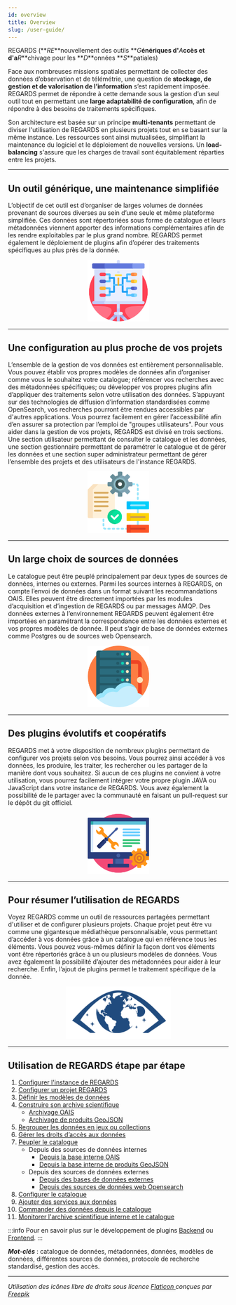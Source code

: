 ```yaml
---
id: overview
title: Overview
slug: /user-guide/
---
```


REGARDS (**_RE_**nouvellement des outils **_G_**énériques d'**_A_**ccès et d'a**_R_**chivage pour les **_D_**onnées **_S_**patiales)

<p>
  Face aux nombreuses missions spatiales permettant de collecter des données
  d’observation et de télémétrie, une question de <b>stockage, de gestion et de valorisation de l’information</b> s’est rapidement
  imposée. REGARDS permet de répondre à cette demande sous la gestion d’un seul outil
  tout en permettant une <b>large adaptabilité de configuration</b>, afin de répondre à des besoins de traitements spécifiques.
</p>

<p>
  Son architecture est basée sur un principe <b>multi-tenants</b> permettant de
  diviser l'utilisation de REGARDS en plusieurs projets tout en se basant sur la
  même instance. Les ressources sont ainsi mutualisées, simplifiant la
  maintenance du logiciel et le déploiement de nouvelles versions. Un <b>load-balancing</b> s'assure que les charges de travail sont équitablement réparties
  entre les projets.
</p>

---

## Un outil générique, une maintenance simplifiée

<p>
  L’objectif de cet outil est d’organiser de larges volumes de données provenant
  de sources diverses au sein d’une seule et même plateforme simplifiée. Ces
  données sont répertoriées sous forme de catalogue et leurs métadonnées
  viennent apporter des informations complémentaires afin de les rendre
  exploitables par le plus grand nombre. REGARDS permet également le déploiement
  de plugins afin d’opérer des traitements spécifiques au plus près de la
  donnée.
</p>

<div align="center">
  <img
    src="/images/user-documentation/v1.4/0-overview/overview_generic.png"
    alt="Project configuration"
    height="140" width="140"
  />
</div>

---

## Une configuration au plus proche de vos projets

<p>
  L’ensemble de la gestion de vos données est entièrement personnalisable. Vous
  pouvez établir vos propres modèles de données afin d’organiser comme vous le
  souhaitez votre catalogue; référencer vos recherches avec des métadonnées
  spécifiques; ou développer vos propres plugins afin d’appliquer des
  traitements selon votre utilisation des données. S’appuyant sur des
  technologies de diffusion d’information standardisées comme OpenSearch, vos
  recherches pourront être rendues accessibles par d'autres applications. Vous
  pourrez facilement en gérer l’accessibilité afin d’en assurer sa protection
  par l’emploi de "groupes utilisateurs". Pour vous aider dans la gestion de vos
  projets, REGARDS est divisé en trois sections. Une section utilisateur
  permettant de consulter le catalogue et les données, une section gestionnaire
  permettant de paramétrer le catalogue et de gérer les données et une section
  super administrateur permettant de gérer l’ensemble des projets et des
  utilisateurs de l'instance REGARDS.
</p>

<div align="center">
  <img
    src="/images/user-documentation/v1.4/0-overview/overview_config.png"
    alt="Project configuration"
    height="140" width="140"
  />
</div>

---

## Un large choix de sources de données

<p>
  Le catalogue peut être peuplé principalement par deux types de sources de
  données, internes ou externes. Parmi les sources internes à REGARDS, on compte
  l’envoi de données dans un format suivant les recommandations OAIS. Elles
  peuvent être directement importées par les modules d’acquisition et
  d’ingestion de REGARDS ou par messages AMQP. Des données externes à
  l’environnement REGARDS peuvent également être importées en paramétrant la
  correspondance entre les données externes et vos propres modèles de donnée. Il
  peut s’agir de base de données externes comme Postgres ou de sources web
  Opensearch.
</p>

<div align="center">
  <img
    src="/images/user-documentation/v1.4/0-overview/overview_data.png"
    alt="Data Sources"
    height="140" width="140"
  />
</div>

---

## Des plugins évolutifs et coopératifs

<p>
  REGARDS met à votre disposition de nombreux plugins permettant de configurer
  vos projets selon vos besoins. Vous pourrez ainsi accéder à vos données, les
  produire, les traiter, les rechercher ou les partager de la manière dont vous
  souhaitez. Si aucun de ces plugins ne convient à votre utilisation, vous
  pourrez facilement intégrer votre propre plugin JAVA ou JavaScript dans votre
  instance de REGARDS. Vous avez également la possibilité de le partager avec la
  communauté en faisant un pull-request sur le dépôt du git officiel.
</p>

<div align="center">
  <img
    src="/images/user-documentation/v1.4/0-overview/overview_plugin.png"
    alt="Plugins"
    height="140" width="140"
  />
</div>

---

## Pour résumer l’utilisation de REGARDS

<p>
  Voyez REGARDS comme un outil de ressources partagées permettant d'utiliser et
  de configurer plusieurs projets. Chaque projet peut être vu comme une
  gigantesque médiathèque personnalisable, vous permettant d’accéder à vos
  données grâce à un catalogue qui en référence tous les éléments. Vous pouvez
  vous-mêmes définir la façon dont vos éléments vont être répertoriés grâce à un
  ou plusieurs modèles de données. Vous avez également la possibilité d’ajouter
  des métadonnées pour aider à leur recherche. Enfin, l’ajout de plugins permet
  le traitement spécifique de la donnée.
</p>

<div align="center">
  <img
    src="/img/logos/regards-svg/regards-blue.svg"
    alt="Conclusion"
    height="120"
  />
</div>

---

## Utilisation de REGARDS étape par étape

<ol>
  <li>
    <a href="global-configuration/introduction/">
      Configurer l'instance de REGARDS
    </a>
  </li>
  <li>
    <a href="project-configuration/introduction/">
      Configurer un projet REGARDS
    </a>
  </li>
  <li>
    <a href="data-organization/models/">
      Définir les modèles de données
    </a>
  </li>
  <li>
    <a href="import-data/introduction/">
      Construire son archive scientifique
    </a>
    <ul>
      <li>
        <a href="import-data/oais-files/introduction/">
          Archivage OAIS 
        </a>
      </li>
      <li>
        <a href="import-data/fem/introduction/">
          Archivage de produits GeoJSON
        </a>
      </li>
    </ul>
  </li>
  <li>
    <a href="data-organization/collections-datasets/">
      Regrouper les données en jeux ou collections
    </a>
  </li>
  <li>
    <a href="data-organization/data-access-rights/">
      Gérer les droits d’accès aux données
    </a>
  </li>
  <li>
    <a href="crawler/introduction/">
      Peupler le catalogue
    </a>
    <ul>
      <li>
         Depuis des sources de données internes
        <ul>
          <li>
            <a href="crawler/configure-datasources/aips/">Depuis la base interne OAIS</a>
          </li>
          <li>
            <a href="crawler/configure-datasources/fem/">Depuis la base interne de produits GeoJSON</a>
          </li>
        </ul>
      </li>
      <li>
         Depuis des sources de données externes
        <ul>
          <li>
            <a href="crawler/configure-datasources/external-databases/">
              Depuis des bases de données externes
            </a>
          </li>
          <li>
            <a href="crawler/configure-datasources/opensearch/">
              Depuis des sources de données web Opensearch
            </a>
          </li>
        </ul>
      </li>
    </ul>
  </li>
  <li>
    <a href="catalog/introduction/">
      Configurer le catalogue
    </a>
  </li>
  <li>
    <a href="data-services/introduction/">
      Ajouter des services aux données
    </a>
  </li>
  <li>
    <a href="order/introduction/">
      Commander des données depuis le catalogue
    </a>
  </li>
  <li>
    <a href="monitoring/dashboard">
      Monitorer l'archive scientifique interne et le catalogue
    </a>
  </li>
</ol>

:::info
Pour en savoir plus sur le développement de plugins [Backend](../development/backend/framework/modules/plugins/) ou [Frontend](../development/frontend/plugins/).
:::

**_Mot-clés_** : catalogue de données, métadonnées, données, modèles de données, différentes sources de données, protocole de recherche standardisé, gestion des accès.

---

_Utilisation des icônes libre de droits sous licence <a href="https://www.flaticon.com/fr/" title="Flaticon">
Flaticon </a> conçues par <a href="https://www.freepik.com" title="Freepik"> Freepik</a>_
